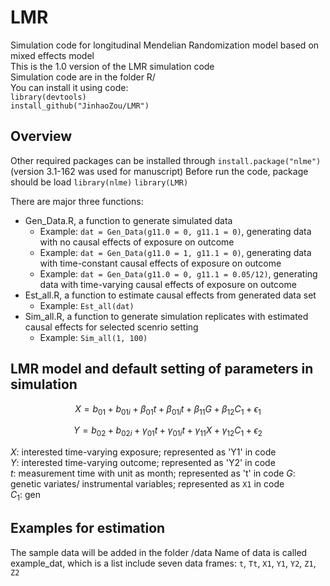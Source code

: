 # LMR
Simulation code for longitudinal Mendelian Randomization model based on mixed effects model        
This is the 1.0 version of the LMR simulation code          
Simulation code are in the folder R/            
You can install it using code:         
`library(devtools)`     
`install_github("JinhaoZou/LMR")`  

## Overview
Other required packages can be installed through
`install.package("nlme")` (version 3.1-162 was used for manuscript)
Before run the code, package should be load
`library(nlme)`
`library(LMR)`

There are major three functions:
- Gen_Data.R, a function to generate simulated data
    - Example: `dat = Gen_Data(g11.0 = 0, g11.1 = 0)`, generating data with no causal effects of exposure on outcome
    - Example: `dat = Gen_Data(g11.0 = 1, g11.1 = 0)`, generating data with time-constant causal effects of exposure on outcome
    - Example: `dat = Gen_Data(g11.0 = 0, g11.1 = 0.05/12)`, generating data with time-varying causal effects of exposure on outcome
- Est_all.R, a function to estimate causal effects from generated data set
    - Example: `Est_all(dat)`
- Sim_all.R, a function to generate simulation replicates with estimated causal effects for selected scenrio setting
    - Example: `Sim_all(1, 100)`

## LMR model and default setting of parameters in simulation 
```math
X = b_{01} + b_{01i} + \beta_{01}t + \beta_{01i}t+ \beta_{11}G + \beta_{12}C_1 + \epsilon_1
```    
```math
Y = b_{02} + b_{02i} + \gamma_{01}t + \gamma_{01i}t + \gamma_{11}X + \gamma_{12}C_1 + \epsilon_2
```
$X$: interested time-varying exposure; represented as 'Y1' in code  
$Y$: interested time-varying outcome; represented as 'Y2' in code  
$t$: measurement time with unit as month; represented as 't' in code
$G$: genetic variates/ instrumental variables; represented as `X1` in code     
$C_1$: gen


## Examples for estimation
The sample data will be added in the folder /data
Name of data is called example_dat, which is a list include seven data frames: `t`, `Tt`, `X1`, `Y1`, `Y2`, `Z1`, `Z2`
